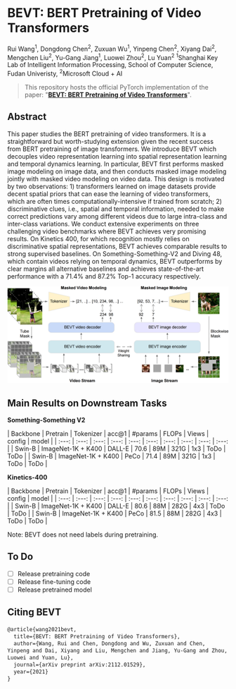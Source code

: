 # BEVT: BERT Pretraining of Video Transformers

Rui Wang<sup>1</sup>, Dongdong Chen<sup>2</sup>, Zuxuan Wu<sup>1</sup>, Yinpeng Chen<sup>2</sup>, Xiyang Dai<sup>2</sup>, Mengchen Liu<sup>2</sup>, Yu-Gang Jiang<sup>1</sup>, Luowei Zhou<sup>2</sup>, Lu Yuan<sup>2</sup>
<sup>1</sup>Shanghai Key Lab of Intelligent Information Processing, School of Computer Science, Fudan Univeristy, <sup>2</sup>Microsoft Cloud + AI

> This repository hosts the official PyTorch implementation of the paper: "[**BEVT: BERT Pretraining of Video Transformers**](https://arxiv.org/abs/2112.01529)".

## Abstract

This paper studies the BERT pretraining of video transformers. It is a straightforward but worth-studying extension given the recent success from BERT pretraining of image transformers. We introduce BEVT which decouples video representation learning into spatial representation learning and temporal dynamics learning. In particular, BEVT first performs masked image modeling on image data, and then conducts masked image modeling jointly with masked video modeling on video data. This design is motivated by two observations: 1) transformers learned on image datasets provide decent spatial priors that can ease the learning of video transformers, which are often times computationally-intensive if trained from scratch; 2) discriminative clues, i.e., spatial and temporal information, needed to make correct predictions vary among different videos  due to large intra-class and inter-class variations. We conduct extensive experiments on three challenging video benchmarks where BEVT achieves very promising results. On Kinetics 400, for which recognition mostly relies on discriminative spatial representations, BEVT achieves comparable results to strong supervised baselines. On Something-Something-V2 and Diving 48, which contain videos relying on temporal dynamics, BEVT outperforms by clear margins all alternative baselines and achieves state-of-the-art performance with a 71.4% and 87.2% Top-1 accuracy respectively.



<img src="assets/bevt_framework.png">



## Main Results on Downstream Tasks

**Something-Something V2**

| Backbone |  Pretrain   | Tokenizer | acc@1 | #params | FLOPs | Views | config | model |
| :---: | :---: | :---: | :---: | :---: | :---: | :---: | :---: | :---: | :---: |
|  Swin-B  | ImageNet-1K + K400 |  DALL-E   |  70.6  |   89M   |  321G  |  1x3  |  ToDo  | ToDo |
|  Swin-B  | ImageNet-1K + K400 |  PeCo     |  71.4  |   89M   |  321G  |  1x3  |  ToDo  | ToDo |


**Kinetics-400**

| Backbone |  Pretrain   | Tokenizer | acc@1 | #params | FLOPs | Views | config | model |
| :---: | :---: | :---: | :---: | :---: | :---: | :---: | :---: | :---: | :---: |
|  Swin-B  | ImageNet-1K + K400 |  DALL-E   |  80.6  |   88M   |  282G  |  4x3  |  ToDo  | ToDo |
|  Swin-B  | ImageNet-1K + K400 |  PeCo     |  81.5  |   88M   |  282G  |  4x3  |  ToDo  | ToDo |

Note: BEVT does not need labels during pretraining.

## To Do
- [ ] Release pretraining code
- [ ] Release fine-tuning code  
- [ ] Release pretrained model

## Citing BEVT

```
@article{wang2021bevt,
  title={BEVT: BERT Pretraining of Video Transformers},
  author={Wang, Rui and Chen, Dongdong and Wu, Zuxuan and Chen, Yinpeng and Dai, Xiyang and Liu, Mengchen and Jiang, Yu-Gang and Zhou, Luowei and Yuan, Lu},
  journal={arXiv preprint arXiv:2112.01529},
  year={2021}
}
```
